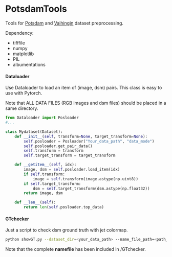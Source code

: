 # PotsdamTools
Tools for [Potsdam](<http://www2.isprs.org/commissions/comm3/wg4/2d-sem-label-potsdam.html>) and [Vaihingin](http://www2.isprs.org/commissions/comm3/wg4/2d-sem-label-vaihingen.html) dataset preprocessing.

Dependency:

- tifffile
- numpy
- matplotlib
- PIL
- albumentations

#### Dataloader

Use Dataloader to load an item of (image, dsm) pairs. This class is easy to use with Pytorch.

Note that ALL DATA FILES (RGB images and dsm files) should be placed in a same directory.

```python
from Dataloader import Posloader
#...

class Mydataset(Dataset):
    def __init__(self, transform=None, target_transform=None):
        self.posloader = Posloader("Your_data_path", "data_mode")
        self.posloader.get_pair_data()
        self.transform = transform
        self.target_transform = target_transform

    def __getitem__(self, idx):
        image, dsm = self.posloader.load_item(idx)
        if self.transform:
            image = self.transform(image.astype(np.uint8))
        if self.target_transform:
            dsm = self.target_transform(dsm.astype(np.float32))
        return image, dsm

    def __len__(self):
        return len(self.posloader.top_data)
```

#### GTchecker

Just a script to check dsm ground truth with jet colormap.

```bash
python showGT.py --dataset_dir=<your_data_path> --name_file_path=<path_of_namefile>
```

Note that the complete **namefile** has been included in /GTchecker.
